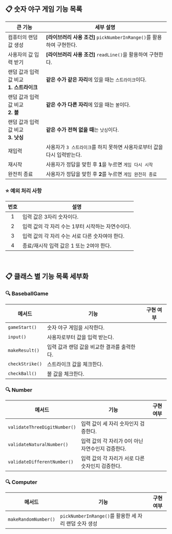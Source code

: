 ## 📋 숫자 야구 게임 기능 목록

| 큰 기능                            | 세부 설명                                                   |
|---------------------------------|---------------------------------------------------------|
| 컴퓨터의 랜덤 값 생성                    | **[라이브러리 사용 조건]** ```pickNumberInRange()```를 활용하여 구현한다. 
| 사용자의 값 입력 받기                    | **[라이브러리 사용 조건]** ```readLine()```을 활용하여 구현한다.          |
| 랜덤 값과 입력 값 비교 <br/>**1. 스트라이크** | **같은 수가 같은 자리**에 있을 때는 ```스트라이크```이다.                   |
| 랜덤 값과 입력 값 비교 <br/>**2. 볼**     | **같은 수가 다른 자리**에 있을 때는 ```볼```이다.                       |
| 랜덤 값과 입력 값 비교 <br/>**3. 낫싱**    | **같은 수가 전혀 없을 때**는 ```낫싱```이다.                          |
| 재입력                             | 사용자가 ```3 스트라이크```를 하지 못하면 사용자로부터 값을 다시 입력받는다.          |
| 재시작                             | 사용자가 정답을 맞힌 후 **1**을 누르면 ```게임 다시 시작```                 |
| 완전히 종료                          | 사용자가 정답을 맞힌 후 **2**를 누르면 ```게임 완전히 종료```                |



### ⭐️ 예외 처리 사항
| 번호  | 설명                          |
|:---:|-----------------------------|
|  1  | 입력 값은 3자리 숫자이다.             |
|  2  | 입력 값의 각 자리 수는 1부터 시작하는 자연수이다. |
|  3  | 입력 값의 각 자리 수는 서로 다른 숫자여야 한다. |
|  4  | 종료/재시작 입력 값은 1 또는 2여야 한다.   |


<br>


## 📋 클래스 별 기능 목록 세부화

### 🔍 BaseballGame

| 메서드                 | 기능                        | 구현 여부 |
|---------------------|---------------------------|:-----:|
| ```gameStart()```   | 숫자 야구 게임을 시작한다.           | ︎|
| ```input()```       | 사용자로부터 값을 입력 받는다.         | ︎|
| ```makeResult()```  | 입력 값과 랜덤 값을 비교한 결과를 출력한다. | ︎|
| ```checkStrike()``` | 스트라이크 값을 체크한다.            | ︎|
| ```checkBall()```   | 볼 값을 체크한다.                | ︎|



### 🔍 Number

| 메서드                      | 기능                            | 구현 여부 |
|--------------------------|-------------------------------|:-----:|
| ```validateThreeDigitNumber()``` | 입력 값이 세 자리 숫자인지 검증한다.         | ︎|
| ```validateNaturalNumber()``` | 입력 값의 각 자리가 0이 아닌 자연수인지 검증한다. | ︎|
| ```validateDifferentNumber()``` | 입력 값의 각 자리가 서로 다른 숫자인지 검증한다.  | ︎|

### 🔍 Computer

| 메서드                      | 기능  | 구현 여부 |
|--------------------------|-----|:-----:|
| ```makeRandomNumber()``` | ```pickNumberInRange()```를 활용한 세 자리 랜덤 숫자 생성 | ︎|
